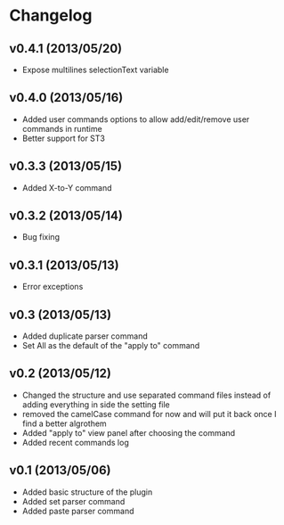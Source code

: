# Changelog #

## v0.4.1 (2013/05/20) ##
- Expose multilines selectionText variable

## v0.4.0 (2013/05/16) ##
- Added user commands options to allow add/edit/remove user commands in runtime
- Better support for ST3

## v0.3.3 (2013/05/15) ##
- Added X-to-Y command

## v0.3.2 (2013/05/14) ##
- Bug fixing

## v0.3.1 (2013/05/13) ##
- Error exceptions

## v0.3 (2013/05/13) ##
- Added duplicate parser command
- Set All as the default of the "apply to" command

## v0.2 (2013/05/12) ##
- Changed the structure and use separated command files instead of adding everything in side the setting file
- removed the camelCase command for now and will put it back once I find a better algrothem
- Added "apply to" view panel after choosing the command
- Added recent commands log

## v0.1 (2013/05/06) ##
- Added basic structure of the plugin
- Added set parser command
- Added paste parser command

